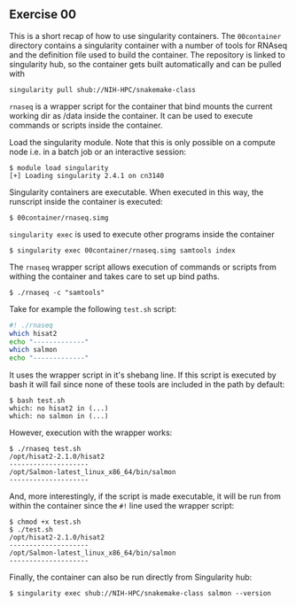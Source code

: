 ## Exercise 00

This is a short recap of how to use singularity containers. The `00container`
directory contains a singularity container with a number of tools for RNAseq and
the definition file used to build the container. The repository is linked to
singularity hub, so the container gets built automatically and can be pulled with 

```
singularity pull shub://NIH-HPC/snakemake-class
```

`rnaseq` is a wrapper script for the container that bind mounts the current
working dir as /data inside the container. It can be used to execute commands
or scripts inside the container.

Load the singularity module. Note that this is only possible on a compute node
i.e. in a batch job or an interactive session:

```
$ module load singularity
[+] Loading singularity 2.4.1 on cn3140
```

Singularity containers are executable. When executed in this way, the
runscript inside the container is executed:
```
$ 00container/rnaseq.simg
```

`singularity exec` is used to execute other programs inside the container
```
$ singularity exec 00container/rnaseq.simg samtools index
```

The `rnaseq` wrapper script allows execution of commands or scripts
from withing the container and takes care to set up bind paths.
```
$ ./rnaseq -c "samtools"
```

Take for example the following `test.sh` script:
```bash
#! ./rnaseq
which hisat2
echo "-------------"
which salmon
echo "-------------"
```

It uses the wrapper script in it's shebang line. If this script is executed by
bash it will fail since none of these tools are included in the path by default:

```
$ bash test.sh
which: no hisat2 in (...)
which: no salmon in (...)
```

However, execution with the wrapper works:
```
$ ./rnaseq test.sh
/opt/hisat2-2.1.0/hisat2
--------------------
/opt/Salmon-latest_linux_x86_64/bin/salmon
--------------------
```

And, more interestingly, if the script is made executable, it will be run from within
the container since the `#!` line used the wrapper script:
```
$ chmod +x test.sh
$ ./test.sh
/opt/hisat2-2.1.0/hisat2
--------------------
/opt/Salmon-latest_linux_x86_64/bin/salmon
--------------------
```

Finally, the container can also be run directly from Singularity hub:
```
$ singularity exec shub://NIH-HPC/snakemake-class salmon --version
```

